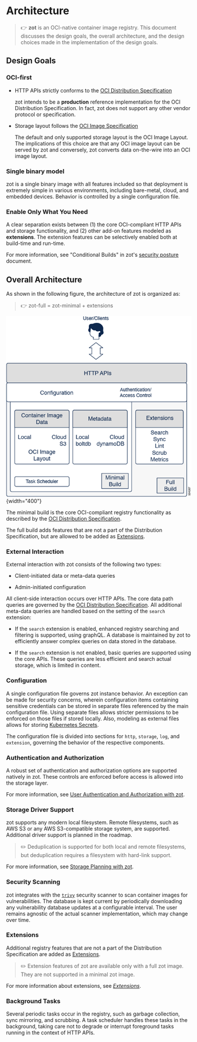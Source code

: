 # Architecture

> :point_right: **zot** is an OCI-native container image registry. This document discusses the design goals, the overall architecture, and the design choices made in the implementation of the design goals.

## Design Goals

### OCI-first

-   HTTP APIs strictly conforms to the [OCI Distribution
    Specification](https://github.com/opencontainers/distribution-spec)

    zot intends to be a **production** reference implementation for the
    OCI Distribution Specification. In fact, zot does not support any
    other vendor protocol or specification.

-   Storage layout follows the [OCI Image
    Specification](https://github.com/opencontainers/image-spec)

    The default and only supported storage layout is the OCI Image
    Layout. The implications of this choice are that any OCI image
    layout can be served by zot and conversely, zot converts data
    on-the-wire into an OCI image layout.

### Single binary model

zot is a single binary image with all features included so that deployment is extremely simple in various environments, including bare-metal, cloud, and embedded devices. Behavior is controlled by a single configuration file.

### Enable Only What You Need

A clear separation exists between (1) the core OCI-compliant HTTP APIs and storage functionality, and (2) other add-on features modeled as **extensions**. The extension features can be selectively enabled both at build-time and run-time.

For more information, see "Conditional Builds" in zot's [security posture](kb:security-posture.xml#_conditional_builds) document.

## Overall Architecture

As shown in the following figure, the architecture of zot is organized as: 

> :point_right: zot-full = zot-minimal + extensions

![504567.jpg](../assets/images/504567.jpg){width="400"}

The minimal build is the core OCI-compliant registry functionality as described by the [OCI Distribution Specification](https://github.com/opencontainers/distribution-spec). 

The full build adds features that are not a part of the Distribution Specification, but are allowed to be added as [Extensions](https://github.com/opencontainers/distribution-spec/tree/main/extensions). 

### External Interaction

External interaction with zot consists of the following two types:

-   Client-initiated data or meta-data queries

-   Admin-initiated configuration

All client-side interaction occurs over HTTP APIs. The core data path queries are governed by the [OCI Distribution Specification](https://github.com/opencontainers/distribution-spec). All additional meta-data queries are handled based on the setting of the `search` extension:

-   If the `search` extension is enabled, enhanced registry searching
    and filtering is supported, using graphQL. A database is maintained
    by zot to efficiently answer complex queries on data stored in the
    database.

-   If the `search` extension is not enabled, basic queries are
    supported using the core APIs. These queries are less efficient and
    search actual storage, which is limited in content.

### Configuration

A single configuration file governs zot instance behavior. An exception can be made for security concerns, wherein configuration items containing sensitive credentials can be stored in separate files referenced by the main configuration file. Using separate files allows stricter permissions to be enforced on those files if stored locally. Also, modeling as external files allows for storing [Kubernetes Secrets](https://kubernetes.io/docs/concepts/configuration/secret/).

The configuration file is divided into sections for `http`, `storage`, `log`, and `extension`, governing the behavior of the respective components.

### Authentication and Authorization

A robust set of authentication and authorization options are supported natively in zot. These controls are enforced before access is allowed into the storage layer.

For more information, see [User Authentication and Authorization with zot](kb:authn-authz.xml).

### Storage Driver Support

zot supports any modern local filesystem. Remote filesystems, such as AWS S3 or any AWS S3-compatible storage system, are supported. Additional driver support is planned in the roadmap.

> :pencil2:
> Deduplication is supported for both local and remote filesystems, but deduplication requires a filesystem with hard-link support.

For more information, see [Storage Planning with zot](kb:storage.xml).

### Security Scanning

zot integrates with the [`trivy`](https://github.com/aquasecurity/trivy) security scanner to scan container images for vulnerabilities. The database is kept current by periodically downloading any vulnerability database updates at a configurable interval. The user remains agnostic of the actual scanner implementation, which may change over time.

### Extensions

Additional registry features that are not a part of the Distribution Specification are added as [Extensions](https://github.com/opencontainers/distribution-spec/tree/main/extensions).  

> :pencil2:
> Extension features of zot are available only with a full zot image. They are not supported in a minimal zot image.

For more information about extensions, see [*Extensions*](extensions.md).

### Background Tasks

Several periodic tasks occur in the registry, such as garbage collection, sync mirroring, and scrubbing. A task scheduler handles these tasks in the background, taking care not to degrade or interrupt foreground tasks running in the context of HTTP APIs.
